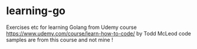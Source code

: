 # learning-go
Exercises etc for learning Golang 
from Udemy course https://www.udemy.com/course/learn-how-to-code/ 
by Todd McLeod
code samples are from this course and not mine !
